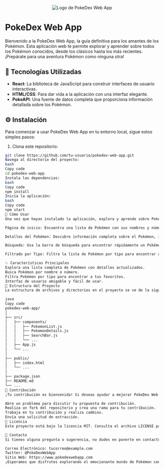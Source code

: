 <div align="center">
  <img src="pokedex-logo.png" alt="Logo de PokeDex Web App">
</div>

# PokeDex Web App

Bienvenido a la PokeDex Web App, la guía definitiva para los amantes de los Pokémon. Esta aplicación web te permite explorar y aprender sobre todos los Pokémon conocidos, desde los clásicos hasta los más recientes. ¡Prepárate para una aventura Pokémon como ninguna otra!

## 🚀 Tecnologías Utilizadas

- **React**: La biblioteca de JavaScript para construir interfaces de usuario interactivas.
- **HTML/CSS**: Para dar vida a la aplicación con una interfaz elegante.
- **PokeAPI**: Una fuente de datos completa que proporciona información detallada sobre los Pokémon.

## ⚙️ Instalación

Para comenzar a usar PokeDex Web App en tu entorno local, sigue estos simples pasos:

1. Clona este repositorio:

```bash
git clone https://github.com/tu-usuario/pokedex-web-app.git
Navega al directorio del proyecto:
bash
Copy code
cd pokedex-web-app
Instala las dependencias:
bash
Copy code
npm install
Inicia la aplicación:
bash
Copy code
npm start
🧭 Cómo Usar
Una vez que hayas instalado la aplicación, explora y aprende sobre Pokémon de la siguiente manera:

Página de inicio: Encuentra una lista de Pokémon con sus nombres y números. Haz clic en un Pokémon para obtener detalles.

Detalles del Pokémon: Descubre información completa sobre el Pokémon, incluyendo tipo, habilidades y estadísticas.

Búsqueda: Usa la barra de búsqueda para encontrar rápidamente un Pokémon por nombre o número.

Filtrado por Tipo: Filtra la lista de Pokémon por tipo para encontrar a tus favoritos.

✨ Características Principales
Explora una lista completa de Pokémon con detalles actualizados.
Busca Pokémon por nombre o número.
Filtra Pokémon por tipo para encontrar a tus favoritos.
Interfaz de usuario amigable y fácil de usar.
📂 Estructura del Proyecto
La estructura de archivos y directorios en el proyecto se ve de la siguiente manera:

java
Copy code
pokedex-web-app/
│
├── src/
│   ├── components/
│   │   ├── PokemonList.js
│   │   ├── PokemonDetails.js
│   │   ├── SearchBar.js
│   │   └── ...
│   ├── App.js
│   └── ...
│
├── public/
│   ├── index.html
│   └── ...
│
├── package.json
├── README.md
└── ...
👥 Contribución
¡Tu contribución es bienvenida! Si deseas ayudar a mejorar PokeDex Web App, sigue estos pasos:

Abre un problema para discutir tu propuesta de contribución.
Realiza un fork del repositorio y crea una rama para tu contribución.
Trabaja en tu contribución y realiza cambios.
Envía una solicitud de extracción.
📜 Licencia
Este proyecto está bajo la licencia MIT. Consulta el archivo LICENSE para obtener más detalles.

📧 Contacto
Si tienes alguna pregunta o sugerencia, no dudes en ponerte en contacto con nosotros:

Correo Electrónico: tucorreo@example.com
Twitter: @PokeDexWebApp
Sitio Web: https://www.pokedexwebapp.com
¡Esperamos que disfrutes explorando el emocionante mundo de Pokémon con PokeDex Web App! ¡Atrapa 'em a todos!
